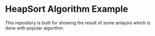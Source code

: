 # HeapSort Algorithm Example
This repository is built for showing the result of some anlaysis which is done with popular algorithm.

